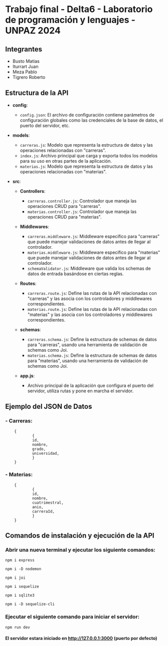 # Trabajo final - Delta6 - Laboratorio de programación y lenguajes - UNPAZ 2024 

## Integrantes 
- Busto Matias
- Iturrart Juan
- Meza Pablo
- Tigrero Roberto

## Estructura de la API
- **config**:
   - `config.json`: El archivo de configuración contiene parámetros de
configuración globales como las credenciales de la base de datos, el puerto del servidor,
etc.

- **models**:
   - `carreras.js`: Modelo que representa la estructura de datos y las operaciones
relacionadas con "carreras".
   - `index.js`: Archivo principal que carga y exporta todos los modelos
para su uso en otras partes de la aplicación.
   - `materias.js`: Modelo que representa la estructura de datos y las operaciones
relacionadas con "materias".

 - **src**:

   - **Controllers**:
     - `carreras.controller.js`: Controlador que maneja las
operaciones CRUD para "carreras".
     - `materias.controller.js`: Controlador que maneja las
operaciones CRUD para "materias".

   - **Middlewares**:
     - `carreras.middleware.js`: Middleware específico para "carreras" que puede
manejar validaciones de datos antes de llegar al controlador.
     - `materias.middleware.js`: Middleware específico para "materias" que puede
manejar validaciones de datos antes de llegar al controlador.
     - `schemaValidator.js`: Middleware que valida los schemas de
datos de entrada basándose en ciertas reglas.

   - **Routes**:
     - `carreras.route.js`: Define las rutas de la API relacionadas con "carreras" y las
asocia con los controladores y middlewares correspondientes.
     - `materias.route.js`: Define las rutas de la API relacionadas con "materias" y las
asocia con los controladores y middlewares correspondientes.

   - **schemas**:
     - `carreras.schema.js`: Define la estructura de schemas de datos para "carreras", usando una herramienta de validación de schemas como Joi.
     - `materias.schema.js`: Define la estructura de schemas de datos para "materias", usando una herramienta de validación de schemas como Joi.

    - **app.js**:
      - Archivo principal de la aplicación que configura el puerto del servidor, utiliza rutas y pone en marcha el servidor.

## Ejemplo del JSON de Datos
### - Carreras: 
        {
                {
                id,
                nombre,
                grado,
                universidad, 
                }
        }

### - Materias:
        {
                {
                id,
                nombre,
                cuatrimestral,
                anio,
                carreraId,
                }
        }

## Comandos de instalación y ejecución de la API
### Abrir una nueva terminal y ejecutar los siguiente comandos:
```
npm i express
```
``` 
npm i -D nodemon
```
```
npm i joi 
```
```
npm i sequelize
```
```
npm i sqlite3
```
```
npm i -D sequelize-cli 
```
### Ejecutar el siguiente comando para iniciar el servidor:
```
npm run dev
```
#### El servidor estara iniciado en http://127.0.0.1:3000 (puerto por defecto)
